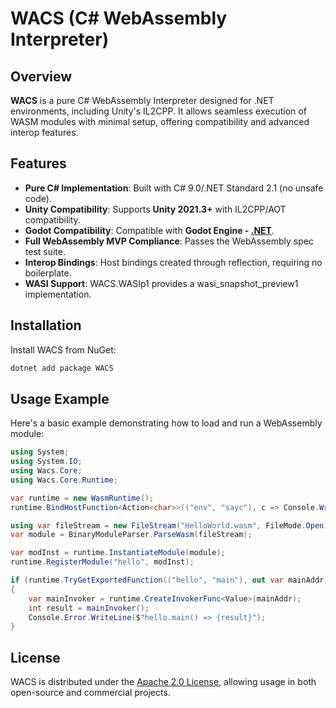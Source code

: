 # WACS (C# WebAssembly Interpreter)

## Overview

**WACS** is a pure C# WebAssembly Interpreter designed for .NET environments, including Unity's IL2CPP. It allows seamless execution of WASM modules with minimal setup, offering compatibility and advanced interop features.

## Features

- **Pure C# Implementation**: Built with C# 9.0/.NET Standard 2.1 (no unsafe code).
- **Unity Compatibility**: Supports **Unity 2021.3+** with IL2CPP/AOT compatibility.
- **Godot Compatibility**: Compatible with **Godot Engine - [.NET](https://docs.godotengine.org/en/stable/tutorials/scripting/c_sharp/c_sharp_basics.html)**.
- **Full WebAssembly MVP Compliance**: Passes the WebAssembly spec test suite.
- **Interop Bindings**: Host bindings created through reflection, requiring no boilerplate.
- **WASI Support**: WACS.WASIp1 provides a wasi_snapshot_preview1 implementation.

## Installation

Install WACS from NuGet:
```bash
dotnet add package WACS
```

## Usage Example

Here's a basic example demonstrating how to load and run a WebAssembly module:

```csharp
using System;
using System.IO;
using Wacs.Core;
using Wacs.Core.Runtime;

var runtime = new WasmRuntime();
runtime.BindHostFunction<Action<char>>(("env", "sayc"), c => Console.Write(c));

using var fileStream = new FileStream("HelloWorld.wasm", FileMode.Open);
var module = BinaryModuleParser.ParseWasm(fileStream);

var modInst = runtime.InstantiateModule(module);
runtime.RegisterModule("hello", modInst);

if (runtime.TryGetExportedFunction(("hello", "main"), out var mainAddr))
{
    var mainInvoker = runtime.CreateInvokerFunc<Value>(mainAddr);
    int result = mainInvoker();
    Console.Error.WriteLine($"hello.main() => {result}");
}
```

## License

WACS is distributed under the [Apache 2.0 License](https://github.com/kelnishi/WACS/blob/main/LICENSE), allowing usage in both open-source and commercial projects.
